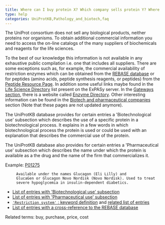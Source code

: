 ```yaml
---
title: Where can I buy protein X? Which company sells protein Y? Where can I buy strain Z?
type: help
categories: UniProtKB,Pathology_and_biotech,faq
---
```


The UniProt consortium does not sell any biological products, neither proteins nor organisms. To obtain additional commercial information you need to access the on-line catalogs of the many suppliers of biochemicals and reagents for the life sciences.

To the best of our knowledge this information is not available in any exhaustive public compilation i.e. one that includes all suppliers. There are some exceptions such as, for example, the commercial availability of restriction enzymes which can be obtained from the [REBASE database](http://rebase.neb.com/rebase/rebase.html) or for peptides (amino acids, peptide synthesis reagents, or peptides) from the [Peptide Resource Page](http://www.peptideresource.com/). In addition some useful links maybe found in the [Life Science Directory](http://www.expasy.org/links.html) list present on the ExPASy server. In the [Gateways section](http://www.expasy.org/links.html#Gateways), there is a website called [Enzyme Directory](http://www.enzymedirectory.com/). Other interesting information can be found in the [Biotech and pharmaceutical companies](http://www.expasy.org/links.html#Biotech) section (Note that these pages are not updated anymore).

The UniProtKB database provides for certain entries a 'Biotechnological use' subsection which describes the use of a specific protein in a biotechnological process. It explains in a few words in which biotechnological process the protein is used or could be used with an explanation that describes the commercial use of the protein.

The UniProtKB database also provides for certain entries a 'Pharmaceutical use' subsection which describes the name under which the protein is available as a the drug and the name of the firm that commercializes it.

Example: [P01275](https://www.uniprot.org/uniprotkb/P01275#pathology_and_biotech)

         Available under the names Glucagon (Eli Lilly) and
         GlucaGen or Glucagon Novo Nordisk (Novo Nordisk). Used to treat
         severe hypoglycemia in insulin-dependent diabetics.


- [List of entries with 'Biotechnological use' subsection](https://www.uniprot.org/uniprotkb?query=annotation%3A%28type%3Abiotechnology%29)
- [List of entries with 'Pharmaceutical use' subsection](https://www.uniprot.org/uniprotkb?query=annotation%3A%28type%3Apharmaceutical%29)
- [`'Restriction system'` : keyword definition](https://www.uniprot.org/keywords/680) and [related list of entries](https://www.uniprot.org/uniprotkb?query=(keyword:KW-0680))
- [List of entries with a cross-reference to the REBASE database](https://www.uniprot.org/uniprotkb?query=database%3Arebase)

Related terms: buy, purchase, price, cost
